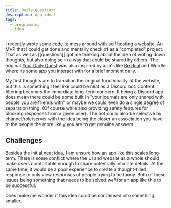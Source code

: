 ```yaml
---
title: Daily Questions
description: App idea?
tags:
  - programming
  - idea
---
```


I recently wrote some [code](https://github.com/ohhfishal/daily-quest) to mess around with self hosting a website. An MVP that I could get done and mentally check of as a "completed" project. That as well as [[questions]] got me thinking about the idea of writing down thoughts, but also doing so in a way that could be shared by others. The original [Your Daily Quest](https://yourdaily.quest) was also inspired by app's like [Be Real](https://bereal.com/) and Wordle where its some app you interact with for a brief moment daily.

My first thoughts are to transition the original functionality of the website, but this is something I feel like could be neat as a Discord bot. Content filtering becomes the immediate long-term concern. It being a Discord app does mean there could be some built in "your journals are only shared with people you are friends with" or maybe we could even do a single degree of separation thing. (Of course while also providing safety features for blocking responses from a given user). The bot could also be selective by channel/role/server with the idea being the closer an association you have to the people the more likely you are to get genuine answers.

## Challenges
Besides the initial neat idea, I am unsure how an app like this scales long-term. There is some conflict where the UI and website as a whole should make users comfortable enough to share potentially intimate details. At the same time, it would be a poor experience to create a thought-filled response to only view responses of people trying to be funny. Both of these issues being something that needs to be solved *well* for an app like this to be successful.

Does make me wonder if this idea could be condensed into something smaller.
